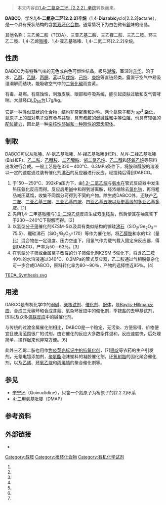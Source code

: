 > 本文内容由[1,4-二氮杂二环［2.2.2］辛烷](https://zh.wikipedia.org/wiki/1,4-二氮杂二环［2.2.2］辛烷)转换而来。


**DABCO**，学名**1,4-二氮杂二环\[2.2.2\]辛烷**（1,4-**D**i**a**za**b**i**c**yclo\[2.2.2\]**o**ctane），是一个具有笼状结构的含[氮](../Page/氮.md "wikilink")[双环化合物](https://zh.wikipedia.org/wiki/桥环化合物 "wikilink")，通常情况下为白色微有[氨](../Page/氨.md "wikilink")味的结晶。

其他名称：三乙烯二胺（TEDA）、三亚乙基二胺、三乙撑二胺、三乙二胺、环三乙二胺、1,4-乙烯[哌嗪](../Page/哌嗪.md "wikilink")、1,4-亚乙基哌嗪、1,4-二氮二环\[2.2.2\]辛烷。

## 性质

DABCO为有特殊气味的无色或白色可燃性结晶，极易[潮解](../Page/潮解.md "wikilink")，室温时[升华](../Page/升华.md "wikilink")。溶于水、[乙醇](../Page/乙醇.md "wikilink")、[乙醚](../Page/乙醚.md "wikilink")、[丙酮](../Page/丙酮.md "wikilink")、[苯](../Page/苯.md "wikilink")以及[戊烷](https://zh.wikipedia.org/wiki/戊烷 "wikilink")、[己烷](../Page/己烷.md "wikilink")、[庚烷](../Page/庚烷.md "wikilink")等直链烃类。露置于空气中易吸湿潮解而结块，能吸收空气中的[二氧化碳](../Page/二氧化碳.md "wikilink")而变黄。

有毒，易燃。有腐蚀性，刺激皮肤、眼部和呼吸系统，能引起皮肤过敏和支气管哮喘。大鼠经口[LD<sub>50</sub>为](https://zh.wikipedia.org/wiki/LD50 "wikilink")1.7g/kg。

它是一种类似笼状的化合物，结构非常密集和对称。两个氮原子都为 *sp*<sup>3</sup> [杂化](https://zh.wikipedia.org/wiki/杂化 "wikilink")，氮原子上的[孤对电子没有参与](https://zh.wikipedia.org/wiki/孤对电子 "wikilink")[共轭](https://zh.wikipedia.org/wiki/共轭效应 "wikilink")，具有[叔胺的](https://zh.wikipedia.org/wiki/胺 "wikilink")[弱碱性和中等](https://zh.wikipedia.org/wiki/弱碱 "wikilink")[位阻](https://zh.wikipedia.org/wiki/位阻 "wikilink")，也具有较强的[配位能力](https://zh.wikipedia.org/wiki/配位 "wikilink")，因此是一种[亲核性弱碱和一种刚性的](https://zh.wikipedia.org/wiki/亲核性 "wikilink")[双齿](https://zh.wikipedia.org/wiki/齿合度 "wikilink")[配体](https://zh.wikipedia.org/wiki/配体 "wikilink")。

## 制取

DABCO可以从[哌嗪](../Page/哌嗪.md "wikilink")、*N*-氨乙基哌嗪、*N*-羟乙基哌嗪(HEP)、*N,N*-二羟乙基哌嗪(BisHEP)、[乙二胺](../Page/乙二胺.md "wikilink")、[乙醇胺](../Page/乙醇胺.md "wikilink")、[二乙醇胺](../Page/二乙醇胺.md "wikilink")、[邻二氯乙烷](../Page/1,2-二氯乙烷.md "wikilink")、[乙二醇](../Page/乙二醇.md "wikilink")和[环氧乙烷](../Page/环氧乙烷.md "wikilink")等原料出发进行合成。一般工艺是在320－400℃、0.3MPa条件下，将胺和醇胺的溶液以一定的速度通过装有催化剂[沸石](../Page/沸石.md "wikilink")的反应器进行反应，经提纯后得到DABCO。

1.  于150－250℃、392kPa压力下，由[1,2-二氯乙烷](../Page/1,2-二氯乙烷.md "wikilink")与[氨水](../Page/氨水.md "wikilink")在管式反应器中发生热压氨化反应而得。反应后用[碱](../Page/碱.md "wikilink")中和得到游离胺，经浓缩除去[氯化钠](https://zh.wikipedia.org/wiki/氯化钠 "wikilink")，再将粗品减压蒸馏，收集不同馏分可得到不同的产物。除生成DABCO外，还联产[乙二胺](../Page/乙二胺.md "wikilink")、[二亚乙基三胺](https://zh.wikipedia.org/wiki/二亚乙基三胺 "wikilink")、[三亚乙基四胺](https://zh.wikipedia.org/wiki/三亚乙基四胺 "wikilink")、[四亚乙基五胺以及更高级的](https://zh.wikipedia.org/wiki/四亚乙基五胺 "wikilink")[多亚乙基多胺](https://zh.wikipedia.org/wiki/多亚乙基多胺 "wikilink")。\[1\]
2.  先用1,4-二甲基[哌嗪](../Page/哌嗪.md "wikilink")与[1,2-二溴乙烷](../Page/1,2-二溴乙烷.md "wikilink")反应生成双[季铵盐](../Page/季铵盐.md "wikilink")，然后使其在抽真空下于230－240℃下裂解而得。\[2\]
3.  以氢型[分子筛](../Page/分子筛.md "wikilink")催化剂KZSM-5以及具有类似结构的镓硅[沸石](../Page/沸石.md "wikilink")（SiO<sub>2</sub>/Ge<sub>2</sub>O<sub>3</sub>＝75.5）、硼硅沸石（SiO<sub>2</sub>/B<sub>2</sub>O<sub>3</sub>=170）等作为催化剂，将[乙醇胺](../Page/乙醇胺.md "wikilink")和水的1:2（量比）混合物在一定温度、压力空速下，用氢气作为载气载入固定床反应器，得到DABCO，产率为50－63％。\[3\]
4.  在氢型分子筛或金属离子改性的分子筛催化剂KZSM-5催化下，将含[乙二胺](../Page/乙二胺.md "wikilink")40％的水溶液通过340℃、0.3MPa的管式反应器，乙二胺通过气相脱氨杂化可一步合成DABCO，原料转化率为80～90％，产物的选择性近95％。\[4\]

[TEDA_Synthesis.svg](https://zh.wikipedia.org/wiki/File:TEDA_Synthesis.svg "fig:TEDA_Synthesis.svg")

## 用途

DABCO是有机化学中的[弱碱](https://zh.wikipedia.org/wiki/弱碱 "wikilink")、[亲核试剂](https://zh.wikipedia.org/wiki/亲核试剂 "wikilink")、[催化剂](../Page/催化剂.md "wikilink")、[配体](https://zh.wikipedia.org/wiki/配体 "wikilink")，是[Baylis-Hillman反应](https://zh.wikipedia.org/wiki/Baylis-Hillman反应 "wikilink")、合成三元碳环和合成含氮、氧杂环反应中的催化剂，季铵盐的去甲基试剂，\[5\]以及众多[偶联反应](../Page/偶联反应.md "wikilink")中的碱催化剂。

与传统的过渡金属催化剂相比，DABCO是一个稳定、无污染、方便易得、价格便宜且使用范围很广的试剂。由它催化的反应大多数条件温和，反应速度快，后处理简单，操作起来也非常方便。\[6\]

此外三乙烯二胺也用作[免疫荧光标记中的抗氧化剂](https://zh.wikipedia.org/wiki/免疫荧光 "wikilink")，\[7\][哌啶](../Page/哌啶.md "wikilink")等农药的生产引发剂，无氰电镀添加剂，[聚氨酯](../Page/聚氨酯.md "wikilink")泡沫塑料的凝胶催化剂，[环氧树脂](../Page/环氧树脂.md "wikilink")的固化聚合催化剂，以及[乙烯](../Page/乙烯.md "wikilink")、[环氧乙烷](../Page/环氧乙烷.md "wikilink")和[丙烯腈](../Page/丙烯腈.md "wikilink")的聚合催化剂等。

## 参见

  - [奎宁环](../Page/奎宁环.md "wikilink")（Quinuclidine），只含一个氮原子为桥原子的\[2.2.2\]环系
  - [4-二甲氨基吡啶](../Page/4-二甲氨基吡啶.md "wikilink")（DMAP）

## 参考资料

## 外部链接

  -
[Category:叔胺](https://zh.wikipedia.org/wiki/Category:叔胺 "wikilink") [Category:桥环化合物](https://zh.wikipedia.org/wiki/Category:桥环化合物 "wikilink") [Category:有机化学试剂](https://zh.wikipedia.org/wiki/Category:有机化学试剂 "wikilink")

1.
2.
3.
4.
5.
6.
7.